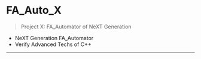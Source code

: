 # FA_Auto_X
> Project X: FA_Automator of NeXT Generation

- NeXT Generation FA_Automator
- Verify Advanced Techs of C++

---


